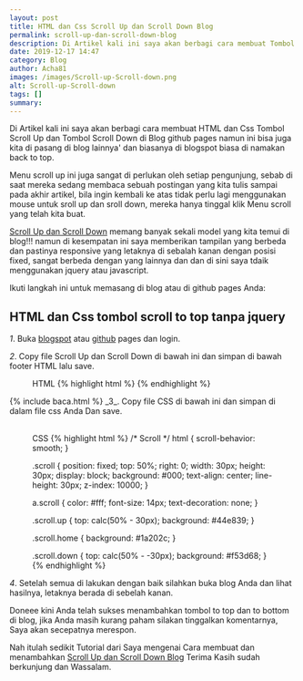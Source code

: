 ```yaml
---
layout: post
title: HTML dan Css Scroll Up dan Scroll Down Blog
permalink: scroll-up-dan-scroll-down-blog
description: Di Artikel kali ini saya akan berbagi cara membuat Tombol Scroll Up dan Tombol Scroll Down di Blog github pages namun ini bisa juga kita di pasang di blog lainnya
date: 2019-12-17 14:47
category: Blog
author: Acha81
images: /images/Scroll-up-Scroll-down.png
alt: Scroll-up-Scroll-down
tags: []
summary: 
---
```

Di Artikel kali ini saya akan berbagi cara membuat HTML dan Css Tombol Scroll Up dan Tombol Scroll Down di Blog github pages namun ini bisa juga kita di pasang di blog lainnya' dan biasanya di blogspot biasa di namakan back to top.

Menu scroll up ini juga sangat di perlukan oleh setiap pengunjung, sebab di saat mereka sedang membaca sebuah postingan yang kita tulis sampai pada akhir artikel, bila ingin kembali ke atas tidak perlu lagi menggunakan mouse untuk sroll up dan sroll down, mereka hanya tinggal klik Menu scroll yang telah kita buat.

[Scroll Up dan Scroll Down](scroll-up-dan-scroll-down-blog) memang banyak sekali model yang kita temui di blog!!! namun di kesempatan ini saya memberikan tampilan yang berbeda dan pastinya responsive yang letaknya di sebalah kanan dengan posisi fixed, sangat berbeda dengan yang lainnya dan dan di sini saya tdaik menggunakan jquery atau javascript.

Ikuti langkah ini untuk memasang di blog atau di github pages Anda:
## HTML dan Css tombol scroll to top tanpa jquery

_1_. Buka [blogspot](https://www.blogger.com/) atau [github](https://www.github.com/) pages dan login.

_2_. Copy file Scroll Up dan Scroll Down di bawah ini dan simpan di bawah footer HTML lalu save.
<br>
<figure class="highlight">
<span class="code-pil">
<i aria-hidden="true" class="fa fa-code font-weight-bold"></i>
HTML</span>
{% highlight html %}
<a class="scroll up" href="#">
<i aria-hidden="true" class="fa fa-arrow-up"></i>
</a>
<a class="scroll home" href="/">
<i aria-hidden="true" class="fa fa-home"></i>
</a>
<a class="scroll down" href="#finish">
<i aria-hidden="true" class="fa fa-arrow-down"></i>
</a>
{% endhighlight %}
</figure>
{% include baca.html %}
_3_. Copy file CSS di bawah ini dan simpan di dalam file css Anda Dan save.
<br><br>

<figure class="highlight">
<span class="code-pil">
<i aria-hidden="true" class="fa fa-code font-weight-bold"></i>
CSS</span>
{% highlight html %}
/* Scroll */
html {
    scroll-behavior: smooth;
}

.scroll {
    position: fixed;
    top: 50%;
    right: 0;
    width: 30px;
    height: 30px;
    display: block;
    background: #000;
    text-align: center;
    line-height: 30px;
    z-index: 10000;
}

a.scroll {
    color: #fff;
    font-size: 14px;
    text-decoration: none;
}

.scroll.up {
    top: calc(50% - 30px);
    background: #44e839;
}

.scroll.home {
    background: #1a202c;
}

.scroll.down {
    top: calc(50% - -30px);
    background: #f53d68;
}
{% endhighlight %}
</figure>

_4_. Setelah semua di lakukan dengan baik silahkan buka blog Anda dan lihat hasilnya, letaknya berada di sebelah kanan.

Doneee kini Anda telah sukses menambahkan tombol to top dan to bottom di blog, jika Anda masih kurang paham silakan tinggalkan komentarnya, Saya akan secepatnya merespon.

Nah itulah sedikit Tutorial dari Saya mengenai Cara membuat dan menambahkan [Scroll Up dan Scroll Down Blog](scroll-up-dan-scroll-down-blog) Terima Kasih sudah berkunjung dan Wassalam.
